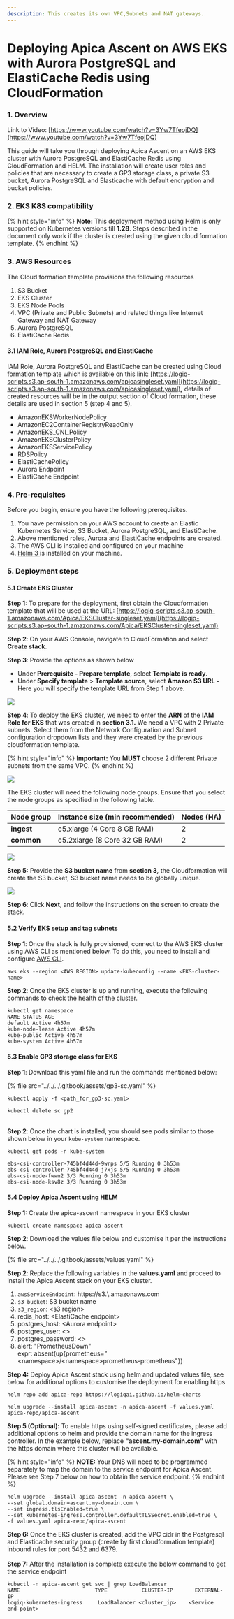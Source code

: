 ```yaml
---
description: This creates its own VPC,Subnets and NAT gateways.
---
```


# Deploying Apica Ascent on AWS EKS with Aurora PostgreSQL and ElastiCache Redis using CloudFormation

### 1. Overview

Link to Video: [https://www.youtube.com/watch?v=3Yw7TfeojDQ](https://www.youtube.com/watch?v=3Yw7TfeojDQ)

This guide will take you through deploying Apica Ascent on an AWS EKS cluster with Aurora PostgreSQL and ElastiCache Redis using CloudFormation and HELM. The installation will create user roles and policies that are necessary to create a GP3 storage class, a private S3 bucket, Aurora PostgreSQL and Elasticache with default encryption and bucket policies.

### 2. EKS K8S compatibility

{% hint style="info" %}
**Note:** This deployment method using Helm is only supported on Kubernetes versions till **1.28**. Steps described in the document only work if the cluster is created using the given cloud formation template.
{% endhint %}

### 3. AWS Resources

The Cloud formation template provisions the following resources

1. S3 Bucket
2. EKS Cluster
3. EKS Node Pools
4. VPC (Private and Public Subnets) and related things like Internet Gateway and NAT Gateway
5. Aurora PostgreSQL
6. ElastiCache Redis

#### 3.1 IAM Role, Aurora PostgreSQL and ElastiCache

IAM Role, Aurora PostgreSQL and ElastiCache can be created using Cloud formation template which is available on this link: [https://logiq-scripts.s3.ap-south-1.amazonaws.com/apicasingleset.yaml](https://logiq-scripts.s3.ap-south-1.amazonaws.com/apicasingleset.yaml)**,** details of created resources will be in the output section of Cloud formation, these details are used in section 5 (step 4 and 5).

* AmazonEKSWorkerNodePolicy
* AmazonEC2ContainerRegistryReadOnly
* AmazonEKS\_CNI\_Policy
* AmazonEKSClusterPolicy
* AmazonEKSServicePolicy
* RDSPolicy
* ElastiCachePolicy
* Aurora Endpoint
* ElastiCache Endpoint

### 4. Pre-requisites

Before you begin, ensure you have the following prerequisites.

1. You have permission on your AWS account to create an Elastic Kubernetes Service, S3 Bucket, Aurora PostgreSQL, and ElastiCache.
2. Above mentioned roles, Aurora and ElastiCache endpoints are created.
3. The AWS CLI is installed and configured on your machine
4. [Helm 3 ](https://helm.sh/docs/intro/install/)is installed on your machine.

### 5. Deployment steps

#### 5.1 Create EKS Cluster

**Step 1:** To prepare for the deployment, first obtain the Cloudformation template that will be used at the URL: [https://logiq-scripts.s3.ap-south-1.amazonaws.com/Apica/EKSCluster-singleset.yaml](https://logiq-scripts.s3.ap-south-1.amazonaws.com/Apica/EKSCluster-singleset.yaml)

**Step 2**: On your AWS Console, navigate to CloudFormation and select **Create stack**.

**Step 3**: Provide the options as shown below

* Under **Prerequisite - Prepare template**, select **Template is ready**.
* Under **Specify template** > **Template source**, select **Amazon S3 URL -** Here you will specify the template URL from Step 1 above.

[![](https://github.com/logiqai/docs/raw/master/.gitbook/assets/0)](https://github.com/logiqai/docs/blob/master/.gitbook/assets/0/README.md)

**Step 4**: To deploy the EKS cluster, we need to enter the **ARN** of the **IAM Role for EKS** that was created in **section 3.1.** We need a VPC with 2 Private subnets. Select them from the Network Configuration and Subnet configuration dropdown lists and they were created by the previous cloudformation template.

{% hint style="info" %}
**Important:** You **MUST** choose 2 different Private subnets from the same VPC.
{% endhint %}

[![](https://github.com/logiqai/docs/raw/master/.gitbook/assets/image%20\(1\)%20\(2\).png)](https://github.com/logiqai/docs/blob/master/.gitbook/assets/image%20\(1\)%20\(2\).png)

The EKS cluster will need the following node groups. Ensure that you select the node groups as specified in the following table.

| Node group | Instance size (min recommended) | Nodes (HA) |
| ---------- | ------------------------------- | ---------- |
| **ingest** | c5.xlarge (4 Core 8 GB RAM)     | 2          |
| **common** | c5.2xlarge (8 Core 32 GB RAM)   | 2          |

[![](https://github.com/logiqai/docs/raw/master/.gitbook/assets/image%20\(3\).png)](https://github.com/logiqai/docs/blob/master/.gitbook/assets/image%20\(3\).png)

**Step 5:** Provide the **S3 bucket name** from **section 3,** the Cloudformation will create the S3 bucket, S3 bucket name needs to be globally unique.

[![](https://github.com/logiqai/docs/raw/master/.gitbook/assets/image%20\(73\).png)](https://github.com/logiqai/docs/blob/master/.gitbook/assets/image%20\(73\).png)

**Step 6**: Click **Next**, and follow the instructions on the screen to create the stack.

#### 5.2 Verify EKS setup and tag subnets

**Step 1**: Once the stack is fully provisioned, connect to the AWS EKS cluster using AWS CLI as mentioned below. To do this, you need to install and configure [AWS CLI](https://docs.aws.amazon.com/cli/latest/userguide/getting-started-install.html).

```
aws eks --region <AWS REGION> update-kubeconfig --name <EKS-cluster-name>
```

**Step 2**: Once the EKS cluster is up and running, execute the following commands to check the health of the cluster.

```
kubectl get namespace
NAME STATUS AGE
default Active 4h57m
kube-node-lease Active 4h57m
kube-public Active 4h57m
kube-system Active 4h57m
```

#### 5.3 Enable GP3 storage class for EKS

**Step 1**: Download this yaml file and run the commands mentioned below:

{% file src="../../../.gitbook/assets/gp3-sc.yaml" %}

```
kubectl apply -f <path_for_gp3-sc.yaml>

kubectl delete sc gp2
```

\
**Step 2**: Once the chart is installed, you should see pods similar to those shown below in your `kube-system` namespace.

```
kubectl get pods -n kube-system

ebs-csi-controller-745bf4d44d-9wrps 5/5 Running 0 3h53m
ebs-csi-controller-745bf4d44d-j7xjs 5/5 Running 0 3h53m
ebs-csi-node-fwwn2 3/3 Running 0 3h53m
ebs-csi-node-ksv8z 3/3 Running 0 3h53m
```

#### 5.4 Deploy Apica Ascent using HELM

**Step 1:** Create the apica-ascent namespace in your EKS cluster

```
kubectl create namespace apica-ascent
```

**Step 2**: Download the values file below and customise it per the instructions below.

{% file src="../../../.gitbook/assets/values.yaml" %}

**Step 2**: Replace the following variables in the **values.yaml** and proceed to install the Apica Ascent stack on your EKS cluster.

1. `awsServiceEndpoint`: https://s3.\\.amazonaws.com
2. `s3_bucket`: S3 bucket name
3. `s3_region`: \<s3 region>
4. redis\_host: \<ElastiCache endpoint>
5. postgres\_host: \<Aurora endpoint>
6. postgres\_user: <>
7. postgres\_password: <>
8. alert: "PrometheusDown"\
   expr: absent(up{prometheus="\<namespace>/\<namespace>prometheus-prometheus"})

**Step 4:** Deploy Apica Ascent stack using helm and updated values file, see below for additional options to customise the deployment for enabling https

```
helm repo add apica-repo https://logiqai.github.io/helm-charts
```

```
helm upgrade --install apica-ascent -n apica-ascent -f values.yaml apica-repo/apica-ascent
```

**Step 5 (Optional):** To enable https using self-signed certificates, please add additional options to helm and provide the domain name for the ingress controller. In the example below, replace **"ascent.my-domain.com"** with the https domain where this cluster will be available.

{% hint style="info" %}
**NOTE:** Your DNS will need to be programmed separately to map the domain to the service endpoint for Apica Ascent. Please see Step 7 below on how to obtain the service endpoint.
{% endhint %}

```
helm upgrade --install apica-ascent -n apica-ascent \
--set global.domain=ascent.my-domain.com \
--set ingress.tlsEnabled=true \
--set kubernetes-ingress.controller.defaultTLSSecret.enabled=true \
-f values.yaml apica-repo/apica-ascent
```

**Step 6:** Once the EKS cluster is created, add the VPC cidr in the Postgresql and Elasticache security group (create by first cloudformation template) inbound rules for port 5432 and 6379.\
\
**Step 7:** After the installation is complete execute the below command to get the service endpoint

```
kubectl -n apica-ascent get svc | grep LoadBalancer
NAME                        TYPE           CLUSTER-IP       EXTERNAL-IP
logiq-kubernetes-ingress     LoadBalancer <cluster_ip>    <Service end-point>
```
